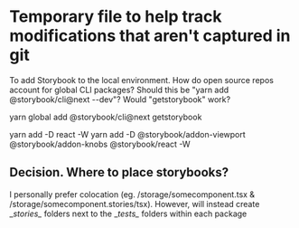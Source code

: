 # Temporary file to help track modifications that aren't captured in git

To add Storybook to the local environment. How do open source repos account for global CLI packages? Should this be "yarn add @storybook/cli@next --dev"? Would "getstorybook" work?

yarn global add @storybook/cli@next
getstorybook

yarn add -D react -W
yarn add -D @storybook/addon-viewport @storybook/addon-knobs @storybook/react -W

## Decision. Where to place storybooks?
I personally prefer colocation (eg. /storage/somecomponent.tsx & /storage/somecomponent.stories/tsx). However, will instead create \__stories\__ folders next to the \__tests\__ folders within each package
